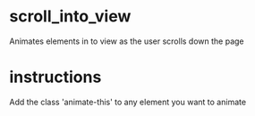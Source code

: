 # scroll_into_view
Animates elements in to view as the user scrolls down the page

# instructions
Add the class 'animate-this' to any element you want to animate

